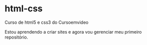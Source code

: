 # html-css
 Curso de html5 e css3 do Cursoemvideo

Estou aprendendo a criar sites e agora vou gerenciar meu primeiro repositório.